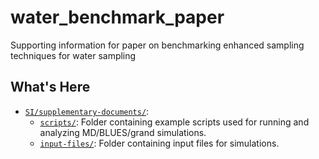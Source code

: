 # water_benchmark_paper
Supporting information for paper on benchmarking enhanced sampling techniques for water sampling

## What's Here

- [`SI/supplementary-documents/`](SI/supplementary-documents):
  - [`scripts/`](SI/supplementary-documents/scripts): Folder containing example scripts used for running and analyzing MD/BLUES/grand simulations.
  - [`input-files/`](SI/supplementary-documents/input-files): Folder containing input files for simulations.
